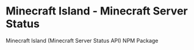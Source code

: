 # Minecraft Island - Minecraft Server Status

Minecraft Island (Minecraft Server Status API) NPM Package
